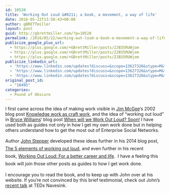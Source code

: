 ```yaml
---
id: 10520
title: 'Working Out Loud &#8211; a book, a movement, a way of life'
date: 2016-05-22T13:58:43+00:00
author: gBRETTmiller
layout: post
guid: http://gbrettmiller.com/?p=10520
permalink: /2016/05/22/working-out-loud-a-book-a-movement-a-way-of-life/
publicize_google_plus_url:
  - https://plus.google.com/+GBrettMiller/posts/ZJB35RUWjom
  - https://plus.google.com/+GBrettMiller/posts/ZJB35RUWjom
  - https://plus.google.com/+GBrettMiller/posts/ZJB35RUWjom
publicize_linkedin_url:
  - 'https://www.linkedin.com/updates?discuss=&scope=13627326&stype=M&topic=6140224206522114048&type=U&a=LFyY'
  - 'https://www.linkedin.com/updates?discuss=&scope=13627326&stype=M&topic=6140224206522114048&type=U&a=LFyY'
  - 'https://www.linkedin.com/updates?discuss=&scope=13627326&stype=M&topic=6140224206522114048&type=U&a=LFyY'
original_post_id:
  - "10495"
categories:
  - Pound of Obscure
---
```

I first came across the idea of making work visible in [Jim McGee](http://mcgeesmusings.net/)&#8216;s 2002 blog post <a class="jive-link-external-small" href="http://www.mcgeesmusings.net/stories/2002/03/21/KnowledgeWorkAsCraft.html" rel="nofollow">Knowledge work as craft work</a>, and the idea of &#8220;working out loud&#8221; in [Bryce Williams](https://thebryceswrite.com/about/)&#8216; blog post [When will we Work Out Loud? Soon!](https://thebryceswrite.com/2010/11/29/when-will-we-work-out-loud-soon/) I have used both as guides not only in how I get my own work done but in helping others understand how to get the most out of Enterprise Social Networks.

<span style="line-height:1.7;">Author <a href="http://workingoutloud.com/about/">John Stepper</a> developed these ideas further in his 2014 blog post, </span><a style="line-height:1.7;" href="http://workingoutloud.com/blog/the-5-elements-of-working-out-loud">The 5 elements of working out loud</a><span style="line-height:1.7;">, and even further in his recent book, </span><a class="jive-link-book" style="line-height:1.7;" href="https://www.milsuite.mil/book/recommendedbooks/2095">Working Out Loud: For a better career and life</a><span style="line-height:1.7;">.  I have a feeling this book will join those other posts as guides to how I get work done. </span>

I encourage you to read the book, and to keep up with John over at his website. If you&#8217;re not convinced by this brief testimonial, check out John&#8217;s [recent talk](https://www.youtube.com/watch?v=XpjNl3Z10uc) at TEDx Navesink.

<span class="embed-youtube" style="text-align:center; display: block;"></span>

&nbsp;